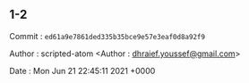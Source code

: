 ## 1-2 

 Commit : `ed61a9e7861ded335b35bce9e57e3eaf0d8a92f9`

 Author : scripted-atom <Author : dhraief.youssef@gmail.com> 

 Date 	: Mon Jun 21 22:45:11 2021 +0000 

